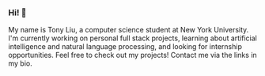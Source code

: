 ### Hi! 👋

My name is Tony Liu, a computer science student at New York University. I'm currently working on personal full stack projects, learning about artificial intelligence and natural language processing, and looking for internship opportunities. Feel free to check out my projects! Contact me via the links in my bio.
<!--
**tony102809/tony102809** is a ✨ _special_ ✨ repository because its `README.md` (this file) appears on your GitHub profile.

Here are some ideas to get you started:

- 🔭 I’m currently working on ...
- 🌱 I’m currently learning ...
- 👯 I’m looking to collaborate on ...
- 🤔 I’m looking for help with ...
- 💬 Ask me about ...
- 📫 How to reach me: ...
- 😄 Pronouns: ...
- ⚡ Fun fact: ...
-->
